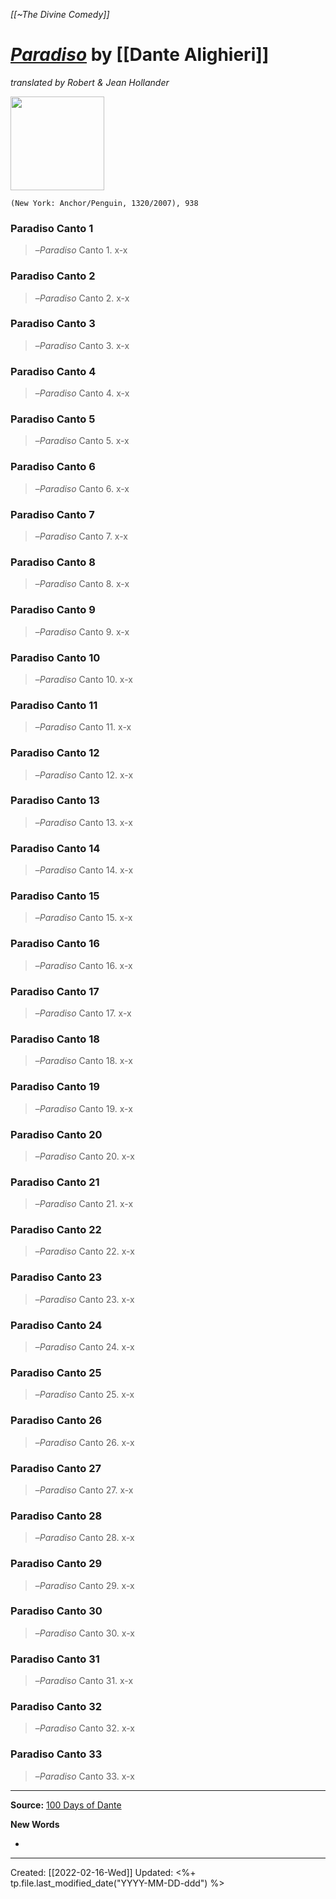 *[[~The Divine Comedy]]*

# [*Paradiso*](https://www.penguinrandomhouse.com/books/222271/paradiso-by-dante-alighieri-a-verse-translation-by-robert-hollander-and-jean-hollander/) by [[Dante Alighieri]]
*translated by Robert & Jean Hollander*

<img src="https://images2.penguinrandomhouse.com/cover/9781400031153" width=150>

`(New York: Anchor/Penguin, 1320/2007), 938`

### Paradiso Canto 1
> 
> –*Paradiso* Canto 1. x-x

### Paradiso Canto 2
> 
> –*Paradiso* Canto 2. x-x

### Paradiso Canto 3
> 
> –*Paradiso* Canto 3. x-x

### Paradiso Canto 4
> 
> –*Paradiso* Canto 4. x-x

### Paradiso Canto 5
> 
> –*Paradiso* Canto 5. x-x

### Paradiso Canto 6
> 
> –*Paradiso* Canto 6. x-x

### Paradiso Canto 7
> 
> –*Paradiso* Canto 7. x-x

### Paradiso Canto 8
> 
> –*Paradiso* Canto 8. x-x

### Paradiso Canto 9
> 
> –*Paradiso* Canto 9. x-x

### Paradiso Canto 10
> 
> –*Paradiso* Canto 10. x-x

### Paradiso Canto 11
> 
> –*Paradiso* Canto 11. x-x

### Paradiso Canto 12
> 
> –*Paradiso* Canto 12. x-x

### Paradiso Canto 13
> 
> –*Paradiso* Canto 13. x-x

### Paradiso Canto 14
> 
> –*Paradiso* Canto 14. x-x

### Paradiso Canto 15
> 
> –*Paradiso* Canto 15. x-x

### Paradiso Canto 16
> 
> –*Paradiso* Canto 16. x-x

### Paradiso Canto 17
> 
> –*Paradiso* Canto 17. x-x

### Paradiso Canto 18
> 
> –*Paradiso* Canto 18. x-x

### Paradiso Canto 19
> 
> –*Paradiso* Canto 19. x-x

### Paradiso Canto 20
> 
> –*Paradiso* Canto 20. x-x

### Paradiso Canto 21
> 
> –*Paradiso* Canto 21. x-x

### Paradiso Canto 22
> 
> –*Paradiso* Canto 22. x-x

### Paradiso Canto 23
> 
> –*Paradiso* Canto 23. x-x

### Paradiso Canto 24
> 
> –*Paradiso* Canto 24. x-x

### Paradiso Canto 25
> 
> –*Paradiso* Canto 25. x-x

### Paradiso Canto 26
> 
> –*Paradiso* Canto 26. x-x

### Paradiso Canto 27
> 
> –*Paradiso* Canto 27. x-x

### Paradiso Canto 28
> 
> –*Paradiso* Canto 28. x-x

### Paradiso Canto 29
> 
> –*Paradiso* Canto 29. x-x

### Paradiso Canto 30
> 
> –*Paradiso* Canto 30. x-x

### Paradiso Canto 31
> 
> –*Paradiso* Canto 31. x-x

### Paradiso Canto 32
> 
> –*Paradiso* Canto 32. x-x

### Paradiso Canto 33
> 
> –*Paradiso* Canto 33. x-x

---

**Source:** [100 Days of Dante](https://100daysofdante.com/)

**New Words**

- 

---
Created: [[2022-02-16-Wed]]
Updated: <%+ tp.file.last_modified_date("YYYY-MM-DD-ddd") %>
